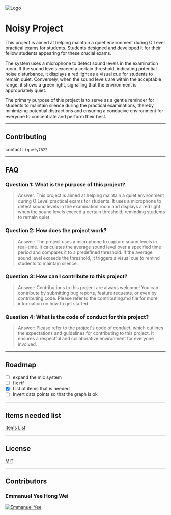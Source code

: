 ![Logo](https://i.imgur.com/wX8tC0d.png)

# Noisy Project

This project is aimed at helping maintain a quiet environment during O Level practical exams for students. Students designed and developed it for their fellow students appearing for these crucial exams.

The system uses a microphone to detect sound levels in the examination room. If the sound levels exceed a certain threshold, indicating potential noise disturbance, it displays a red light as a visual cue for students to remain quiet. Conversely, when the sound levels are within the acceptable range, it shows a green light, signalling that the environment is appropriately quiet.

The primary purpose of this project is to serve as a gentle reminder for students to maintain silence during the practical examinations, thereby minimizing potential distractions and ensuring a conducive environment for everyone to concentrate and perform their best.


--- 
## Contributing

contact `Liquefy7822`

---
## FAQ

### Question 1: What is the purpose of this project?
> Answer: This project is aimed at helping maintain a quiet environment during O Level practical exams for students. It uses a microphone to detect sound levels in the examination room and displays a red light when the sound levels exceed a certain threshold, reminding students to remain quiet.

### Question 2: How does the project work?
> Answer: The project uses a microphone to capture sound levels in real-time. It calculates the average sound level over a specified time period and compares it to a predefined threshold. If the average sound level exceeds the threshold, it triggers a visual cue to remind students to maintain silence.

### Question 3: How can I contribute to this project?
> Answer: Contributions to this project are always welcome! You can contribute by submitting bug reports, feature requests, or even by contributing code. Please refer to the contributing.md file for more information on how to get started.

### Question 4: What is the code of conduct for this project?
> Answer: Please refer to the project's code of conduct, which outlines the expectations and guidelines for contributing to this project. It ensures a respectful and collaborative environment for everyone involved.

---
## Roadmap

- [ ] expand the mic system
- [ ] fix rtf
- [x] List of items that is needed
- [ ] Invert data points so that the graph is ok

---
## Items needed list
[Items List](https://github.com/Liquefy7822/Noisy-Project-v2/edit/main/README.md)



---
## License

[MIT](https://choosealicense.com/licenses/mit/)

---
## Contributors
### Emmanuel Yee Hong Wei
[![Emmanuel Yee](https://i.imgur.com/p58UuPg.png?size=50)](https://read.cv/emmanuelyee)




